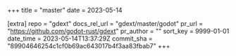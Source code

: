 +++
title = "master"
date = 2023-05-14

[extra]
repo = "gdext"
docs_rel_url = "gdext/master/godot"
pr_url = "https://github.com/godot-rust/gdext"
pr_author = ""
sort_key = 9999-01-01
date_time = 2023-05-14T13:37:29Z
commit_sha = "89904646254c1cf0b69ac643017b4f3aa83fbab7"
+++


